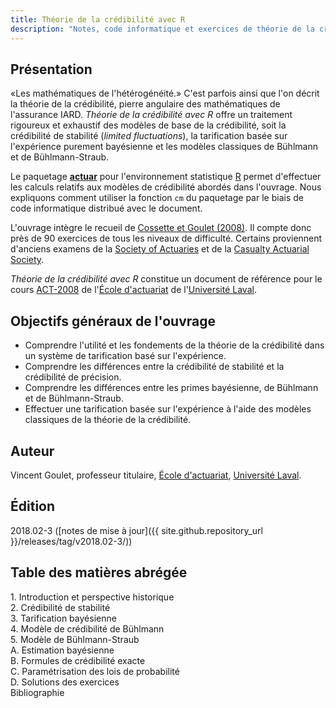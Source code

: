 ```yaml
---
title: Théorie de la crédibilité avec R
description: "Notes, code informatique et exercices de théorie de la crédibilité"
---
```


## Présentation

«Les mathématiques de l'hétérogénéité.» C'est parfois ainsi que l'on
décrit la théorie de la crédibilité, pierre angulaire des
mathématiques de l'assurance IARD. *Théorie de la crédibilité avec R*
offre un traitement rigoureux et exhaustif des modèles de base de la
crédibilité, soit la crédibilité de stabilité (*limited
fluctuations*), la tarification basée sur l'expérience purement
bayésienne et les modèles classiques de Bühlmann et de
Bühlmann-Straub.

Le paquetage [**actuar**](https://cran.r-project.org/package=actuar)
pour l'environnement statistique [R](https://www.r-project.org) permet
d'effectuer les calculs relatifs aux modèles de crédibilité abordés
dans l'ouvrage. Nous expliquons comment utiliser la fonction `cm` du
paquetage par le biais de code informatique distribué avec le
document.

L'ouvrage intègre le recueil de [Cossette et Goulet
(2008)](https://libre.act.ulaval.ca/index.php?id=451). Il compte donc
près de 90 exercices de tous les niveaux de difficulté. Certains
proviennent d'anciens examens de la [Society of
Actuaries](https://www.soa.org) et de la [Casualty Actuarial
Society](https://www.casact.org).

*Théorie de la crédibilité avec R* constitue un document de référence
pour le cours
[ACT-2008](https://www.ulaval.ca/les-etudes/cours/repertoire/detailsCours/act-2008-mathematiques-actuarielles-iard-ii.html)
de l'[École d'actuariat](https://www.act.ulaval.ca) de l'[Université
Laval](https://ulaval.ca).

## Objectifs généraux de l'ouvrage

- Comprendre l'utilité et les fondements de la théorie de la crédibilité dans un système de tarification basé sur l'expérience.
- Comprendre les différences entre la crédibilité de stabilité et la crédibilité de précision.
- Comprendre les différences entre les primes bayésienne, de Bühlmann et de Bühlmann-Straub.
- Effectuer une tarification basée sur l'expérience à l'aide des modèles classiques de la théorie de la crédibilité.

## Auteur

Vincent Goulet, professeur titulaire, [École d'actuariat](https://www.act.ulaval.ca), [Université Laval](https://ulaval.ca).

## Édition

2018.02-3 ([notes de mise à jour]({{ site.github.repository_url }}/releases/tag/v2018.02-3/))

## Table des matières abrégée

1\. Introduction et perspective historique  
2\. Crédibilité de stabilité  
3\. Tarification bayésienne  
4\. Modèle de crédibilité de Bühlmann  
5\. Modèle de Bühlmann-Straub  
A. Estimation bayésienne  
B. Formules de crédibilité exacte  
C. Paramétrisation des lois de probabilité  
D. Solutions des exercices  
Bibliographie
